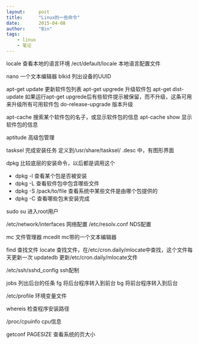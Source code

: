 ```yaml
---
layout:     post
title:      "Linux的一些命令"
date:       2015-04-08
author:     "Bin"
tags:
    - linux
    - 笔记
---
```


locale 查看本地的语言环境
/ect/default/locale 本地语言配置文件

nano 一个文本编辑器
blkid 列出设备的UUID

apt-get update 更新软件包列表
apt-get upgrede 升级软件包
apt-get dist-update 如果运行apt-get upgrede后有些软件提示被保留，而不升级，这条可用来升级所有可用软件包
do-release-upgrade 版本升级

apt-cache 搜索某个软件包的名子，或显示软件包的信息
apt-cache show 显示软件包的信息

aptitude 高级包管理

tasksel 完成安装任务 定义到/usr/share/tasksel/ .desc 中，有图形界面

dpkg 比较底层的安装命令，以后都是调用这个
* dpkg -l <package> 查看某个包是否被安装
* dpkg -L <package> 查看软件包中包含哪些文件
* dpkg -S /pack/to/file 查看系统中某些文件是由哪个包提供的
* dpkg -C 查看哪些包末安装完成

sudo su 进入root用户

/etc/network/interfaces 网络配置
/etc/resolv.conf NDS配置



mc 文件管理器
mcedit mc带的一个文本编辑器

find 查找文件
locate 查找文件，在/etc/cron.daily/mlocate中查找，这个文件每天更新一次
updatedb 更新/etc/cron.daily/mlocate文件

/etc/ssh/sshd_config ssh配制

jobs 列出后台的任条
fg   将后台程序转入到前台 
bg   将前台程序转入到后台 

/etc/profile 环境变量文件

whereis 检查程序安装路径

/proc/cpuinfo cpu信息

getconf PAGESIZE 查看系统的页大小
